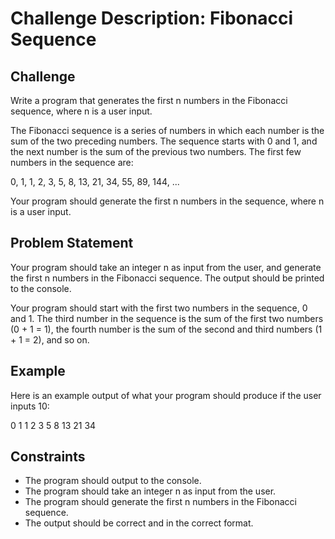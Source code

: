 # Challenge Description: Fibonacci Sequence

## Challenge

Write a program that generates the first n numbers in the Fibonacci sequence, where n is a user input.

The Fibonacci sequence is a series of numbers in which each number is the sum of the two preceding numbers. The sequence starts with 0 and 1, and the next number is the sum of the previous two numbers. The first few numbers in the sequence are:

0, 1, 1, 2, 3, 5, 8, 13, 21, 34, 55, 89, 144, ...

Your program should generate the first n numbers in the sequence, where n is a user input.

## Problem Statement

Your program should take an integer n as input from the user, and generate the first n numbers in the Fibonacci sequence. The output should be printed to the console.

Your program should start with the first two numbers in the sequence, 0 and 1. The third number in the sequence is the sum of the first two numbers (0 + 1 = 1), the fourth number is the sum of the second and third numbers (1 + 1 = 2), and so on.

## Example

Here is an example output of what your program should produce if the user inputs 10:

0
1
1
2
3
5
8
13
21
34


## Constraints

+ The program should output to the console.
+ The program should take an integer n as input from the user.
+ The program should generate the first n numbers in the Fibonacci sequence.
+ The output should be correct and in the correct format.